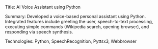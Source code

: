 
Title: AI Voice Assistant using Python

Summary:
Developed a voice-based personal assistant using Python. Integrated features include greeting the user, speech-to-text processing, executing simple commands (Wikipedia search, opening browser), and responding via speech synthesis.

Technologies: Python, SpeechRecognition, Pyttsx3, Webbrowser
